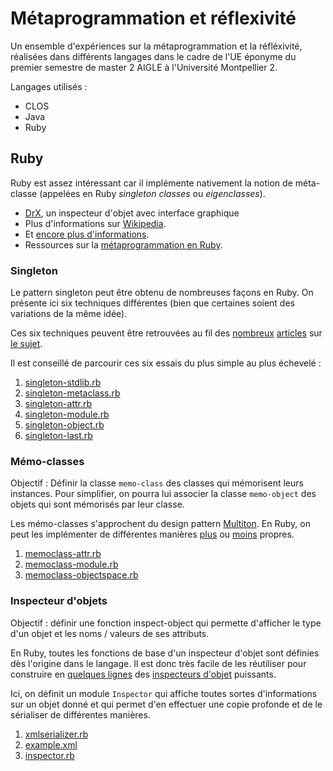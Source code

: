 # Métaprogrammation et réflexivité #

Un ensemble d'expériences sur la métaprogrammation et la réfléxivité, réalisées dans différents langages dans le cadre de l'UE éponyme du premier semestre de master 2 AIGLE à l'Université Montpellier 2.

Langages utilisés :  
- CLOS
- Java
- Ruby

## Ruby ##

Ruby est assez intéressant car il implémente nativement la notion de méta-classe (appelées en Ruby _singleton classes_ ou _eigenclasses_).

- [DrX](http://drx.rubyforge.org/), un inspecteur d'objet avec interface graphique
- Plus d'informations sur [Wikipedia](https://en.wikipedia.org/wiki/Metaclass).
- Et [encore plus d'informations](http://madebydna.com/all/code/2011/06/24/eigenclasses-demystified.html).
- Ressources sur la [métaprogrammation en Ruby](https://github.com/geetarista/ruby-metaprogramming).

### Singleton ###

Le pattern singleton peut être obtenu de nombreuses façons en Ruby. On présente ici six techniques différentes (bien que certaines soient des variations de la même idée).

Ces six techniques peuvent être retrouvées au fil des [nombreux](https://practicingruby.com/articles/shared/jleygxejeopq) [articles](http://selfless-singleton.rickwinfrey.com/2012/12/19/singleton-pattern-metaprogramming-remix/) sur [le sujet](http://dalibornasevic.com/posts/9-ruby-singleton-pattern-again).

Il est conseillé de parcourir ces six essais du plus simple au plus échevelé :

1. [singleton-stdlib.rb](https://github.com/ThibWeb/metaprogramming/blob/master/ruby/singleton/singleton-stdlib.rb)
2. [singleton-metaclass.rb](https://github.com/ThibWeb/metaprogramming/blob/master/ruby/singleton/singleton-metaclass.rb)
3. [singleton-attr.rb](https://github.com/ThibWeb/metaprogramming/blob/master/ruby/singleton/singleton-attr.rb)
4. [singleton-module.rb](https://github.com/ThibWeb/metaprogramming/blob/master/ruby/singleton/singleton-module.rb)
5. [singleton-object.rb](https://github.com/ThibWeb/metaprogramming/blob/master/ruby/singleton/singleton-object.rb)
6. [singleton-last.rb](https://github.com/ThibWeb/metaprogramming/blob/master/ruby/singleton/singleton-last.rb)

### Mémo-classes ###

Objectif : Définir la classe `memo-class` des classes qui mémorisent leurs instances. Pour simplifier, on pourra lui associer la classe `memo-object` des objets qui sont mémorisés par leur classe.

Les mémo-classes s'approchent du design pattern [Multiton](https://en.wikipedia.org/wiki/Multiton_pattern). En Ruby, on peut les implémenter de différentes manières [plus](http://www.ruby-forum.com/topic/101486) ou [moins](http://stackoverflow.com/questions/6365638/how-to-get-class-instances-in-ruby) propres.

1. [memoclass-attr.rb](https://github.com/ThibWeb/metaprogramming/blob/master/ruby/memoclass/memoclass-attr.rb)
2. [memoclass-module.rb](https://github.com/ThibWeb/metaprogramming/blob/master/ruby/memoclass/memoclass-module.rb)
3. [memoclass-objectspace.rb](https://github.com/ThibWeb/metaprogramming/blob/master/ruby/memoclass/memoclass-objectspace.rb)

### Inspecteur d'objets ###

Objectif : définir une fonction inspect-object qui permette d'afficher le type d'un objet et les noms / valeurs de ses attributs.

En Ruby, toutes les fonctions de base d'un inspecteur d'objet sont définies dès l'origine dans le langage. Il est donc très facile de les réutiliser pour construire en [quelques lignes](https://github.com/seeingidog/deeper) des [inspecteurs d'objet](https://github.com/ongaeshi/rubywho) puissants.

Ici, on définit un module `Inspector` qui affiche toutes sortes d'informations sur un objet donné et qui permet d'en effectuer une copie profonde et de le sérialiser de différentes manières.

1. [xmlserializer.rb](https://github.com/ThibWeb/metaprogramming/blob/master/ruby/inspector/xmlserializer.rb)
2. [example.xml](https://github.com/ThibWeb/metaprogramming/blob/master/ruby/inspector/example.xml)
3. [inspector.rb](https://github.com/ThibWeb/metaprogramming/blob/master/ruby/inspector/inspector.rb)
